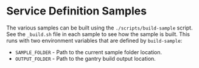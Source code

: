 # Service Definition Samples

The various samples can be built using the `./scripts/build-sample` script.  See
the `_build.sh` file in each sample to see how the sample is built.  This runs
with two environment variables that are defined by `build-sample`:

* `SAMPLE_FOLDER` - Path to the current sample folder location.
* `OUTPUT_FOLDER` - Path to the gantry build output location.
